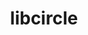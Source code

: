 ---
title: "libcircle"
layout: cache
categories: [package, develop]
meta: {"compilers": ["cce@18.0.0", "gcc@11.4.0", "intel-oneapi-compilers@2025.1.0"], "num_specs": 22, "num_specs_by_stack": {"e4s": 7, "e4s-cray-rhel": 4, "e4s-neoverse-v2": 8, "e4s-oneapi": 3, "root": 22}, "oss": ["rhel8", "ubuntu22.04"], "platforms": ["linux"], "stacks": ["e4s", "e4s-cray-rhel", "e4s-neoverse-v2", "e4s-oneapi", "root"], "targets": ["neoverse_v2", "x86_64_v3"], "versions": ["0.3.0"]}
spec_details: [{"compiler": "gcc@11.4.0", "hash": "3rtdfzau62zw54k6gh2tit5fl6l3l3e2", "os": "ubuntu22.04", "platform": "linux", "size": "-", "stacks": ["e4s-neoverse-v2", "root"], "target": "neoverse_v2", "variants": ["build_system=autotools"], "versions": ["0.3.0"]}, {"compiler": "cce@18.0.0", "hash": "46b3o6asmoa2gh3tc6x33k3euae2puvg", "os": "rhel8", "platform": "linux", "size": "-", "stacks": ["e4s-cray-rhel", "root"], "target": "x86_64_v3", "variants": ["build_system=autotools", "patches:=fd725f5"], "versions": ["0.3.0"]}, {"compiler": "cce@18.0.0", "hash": "4r773xwcdlwgmvl5vwpgbrdoewxmsp5b", "os": "rhel8", "platform": "linux", "size": "-", "stacks": ["e4s-cray-rhel", "root"], "target": "x86_64_v3", "variants": ["build_system=autotools", "patches:=fd725f5"], "versions": ["0.3.0"]}, {"compiler": "intel-oneapi-compilers@2025.1.0", "hash": "4tdj2qqt3yvsx34gq3jf2xafygwon6bq", "os": "ubuntu22.04", "platform": "linux", "size": "-", "stacks": ["e4s-oneapi", "root"], "target": "x86_64_v3", "variants": ["build_system=autotools"], "versions": ["0.3.0"]}, {"compiler": "intel-oneapi-compilers@2025.1.0", "hash": "4vrffbiko57ndh4ctcxhjbd65lv4x3yo", "os": "ubuntu22.04", "platform": "linux", "size": "-", "stacks": ["e4s-oneapi", "root"], "target": "x86_64_v3", "variants": ["build_system=autotools"], "versions": ["0.3.0"]}, {"compiler": "gcc@11.4.0", "hash": "ac74yennixtccmslu6pqdehbturtzdk4", "os": "ubuntu22.04", "platform": "linux", "size": "-", "stacks": ["e4s", "root"], "target": "x86_64_v3", "variants": ["build_system=autotools"], "versions": ["0.3.0"]}, {"compiler": "gcc@11.4.0", "hash": "fm4t5dwwcstl7mi4tc37vbqimy7lwyfp", "os": "ubuntu22.04", "platform": "linux", "size": "-", "stacks": ["e4s", "root"], "target": "x86_64_v3", "variants": ["build_system=autotools"], "versions": ["0.3.0"]}, {"compiler": "intel-oneapi-compilers@2025.1.0", "hash": "gnegwarwbyero6z23mcxixndyndzlarw", "os": "ubuntu22.04", "platform": "linux", "size": "-", "stacks": ["e4s-oneapi", "root"], "target": "x86_64_v3", "variants": ["build_system=autotools"], "versions": ["0.3.0"]}, {"compiler": "gcc@11.4.0", "hash": "hclfjer2cmx4ndxxge23dogvvuizw7ik", "os": "ubuntu22.04", "platform": "linux", "size": "-", "stacks": ["e4s", "root"], "target": "x86_64_v3", "variants": ["build_system=autotools"], "versions": ["0.3.0"]}, {"compiler": "gcc@11.4.0", "hash": "hsjbiq2mxdvcjotockixc45phjt5uzvn", "os": "ubuntu22.04", "platform": "linux", "size": "-", "stacks": ["e4s-neoverse-v2", "root"], "target": "neoverse_v2", "variants": ["build_system=autotools"], "versions": ["0.3.0"]}, {"compiler": "cce@18.0.0", "hash": "iet6s6supqksbueyflk7mrhh6klby4rb", "os": "rhel8", "platform": "linux", "size": "-", "stacks": ["e4s-cray-rhel", "root"], "target": "x86_64_v3", "variants": ["build_system=autotools", "patches:=fd725f5"], "versions": ["0.3.0"]}, {"compiler": "gcc@11.4.0", "hash": "iz2te2ejza7l5deujtcpvjnorbakeguk", "os": "ubuntu22.04", "platform": "linux", "size": "-", "stacks": ["e4s-neoverse-v2", "root"], "target": "neoverse_v2", "variants": ["build_system=autotools"], "versions": ["0.3.0"]}, {"compiler": "gcc@11.4.0", "hash": "j5duerb5rcrqiefxxeoyye25hejhgzrv", "os": "ubuntu22.04", "platform": "linux", "size": "-", "stacks": ["e4s", "root"], "target": "x86_64_v3", "variants": ["build_system=autotools"], "versions": ["0.3.0"]}, {"compiler": "gcc@11.4.0", "hash": "jffbujotgbekeaskuqenr4d2sdgyexpv", "os": "ubuntu22.04", "platform": "linux", "size": "-", "stacks": ["e4s-neoverse-v2", "root"], "target": "neoverse_v2", "variants": ["build_system=autotools"], "versions": ["0.3.0"]}, {"compiler": "cce@18.0.0", "hash": "o5mzdqmlpfskxmin7idrlj4umeushgla", "os": "rhel8", "platform": "linux", "size": "-", "stacks": ["e4s-cray-rhel", "root"], "target": "x86_64_v3", "variants": ["build_system=autotools", "patches:=fd725f5"], "versions": ["0.3.0"]}, {"compiler": "gcc@11.4.0", "hash": "omvazuege3kcg6umo6rorymvbjfnpueg", "os": "ubuntu22.04", "platform": "linux", "size": "-", "stacks": ["e4s-neoverse-v2", "root"], "target": "neoverse_v2", "variants": ["build_system=autotools"], "versions": ["0.3.0"]}, {"compiler": "gcc@11.4.0", "hash": "q5gi53iy4sstrncjbmwpxjuwxn4g2oh3", "os": "ubuntu22.04", "platform": "linux", "size": "-", "stacks": ["e4s", "root"], "target": "x86_64_v3", "variants": ["build_system=autotools"], "versions": ["0.3.0"]}, {"compiler": "gcc@11.4.0", "hash": "twd63m7ab7a456viejwfc3gpc7kq36jj", "os": "ubuntu22.04", "platform": "linux", "size": "-", "stacks": ["e4s-neoverse-v2", "root"], "target": "neoverse_v2", "variants": ["build_system=autotools"], "versions": ["0.3.0"]}, {"compiler": "gcc@11.4.0", "hash": "w5f3hdh72iwkj5c3evl5uh3qnedqbno3", "os": "ubuntu22.04", "platform": "linux", "size": "-", "stacks": ["e4s", "root"], "target": "x86_64_v3", "variants": ["build_system=autotools"], "versions": ["0.3.0"]}, {"compiler": "gcc@11.4.0", "hash": "x4okrr6yeldaipi4pgqj2s5x2gy7k6m5", "os": "ubuntu22.04", "platform": "linux", "size": "-", "stacks": ["e4s", "root"], "target": "x86_64_v3", "variants": ["build_system=autotools"], "versions": ["0.3.0"]}, {"compiler": "gcc@11.4.0", "hash": "ywh47w22kvgpqoirkydwu3gnus644git", "os": "ubuntu22.04", "platform": "linux", "size": "-", "stacks": ["e4s-neoverse-v2", "root"], "target": "neoverse_v2", "variants": ["build_system=autotools"], "versions": ["0.3.0"]}, {"compiler": "gcc@11.4.0", "hash": "z5ixv3b2hd2yeue2r3j5k67gatb6jvjo", "os": "ubuntu22.04", "platform": "linux", "size": "-", "stacks": ["e4s-neoverse-v2", "root"], "target": "neoverse_v2", "variants": ["build_system=autotools"], "versions": ["0.3.0"]}]
---